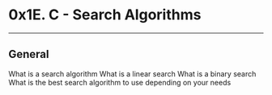 # 0x1E. C - Search Algorithms
---
General
---
What is a search algorithm
What is a linear search
What is a binary search
What is the best search algorithm to use depending on your needs
